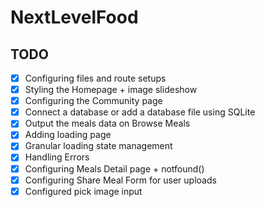 # NextLevelFood

## TODO

- [x] Configuring files and route setups
- [x] Styling the Homepage + image slideshow
- [x] Configuring the Community page
- [x] Connect a database or add a database file using SQLite
- [x] Output the meals data on Browse Meals
- [x] Adding loading page
- [x] Granular loading state management
- [x] Handling Errors
- [x] Configuring Meals Detail page + notfound()
- [x] Configuring Share Meal Form for user uploads
- [x] Configured pick image input
